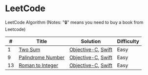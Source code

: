 # LeetCode


LeetCode Algorithm
(Notes: "🔒" means you need to buy a book from Leetcode)

| # | Title | Solution | Difficulty |
| --- | --------- | ----- | ---- |
| 1 | [Two Sum](https://leetcode.com/problems/two-sum) |  [Objective-C](./LCObjective-C/LCObjective-C/Problems/TwoSum), [Swift](./LCSwift/LCSwift/Problems/TwoSum)| Easy |
| 9 | [Palindrome Number](https://leetcode.com/problems/palindrome-numbe/) |  [Objective-C](./LCObjective-C/LCObjective-C/Problems/PalindromeNumber), [Swift](./LCSwift/LCSwift/Problems/PalindromeNumber)| Easy |
| 13 | [Roman to Integer](https://leetcode.com/problems/roman-to-integer) |  [Objective-C](./LCObjective-C/LCObjective-C/Problems/RomanToInteger), [Swift](./LCSwift/LCSwift/Problems/RomanToInteger)| Easy |
